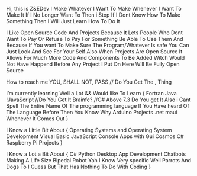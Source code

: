 Hi, this is Z&EDev
I Make Whatever I Want To Make Whenever I Want To Make It If I No Longer Want To Then i Stop If I Dont Know How To Make Something Then I Will Just Learn How To Do It

I Like Open Source Code And Projects Because It Lets People Who Dont Want To Pay Or Refuse To Pay For Something Be Able To Use Them 
And Because If You want To Make Sure The Program/Whatever Is safe You Can Just Look And See For Your Self
Also When Projects Are Open Source It Allows For Much More Code And Components To Be Added Witch Would Not Have Happend Before
Any Project I Put On Here Will Be Fully Open Source


How to reach me YOU, SHALL NOT, PASS // Do You Get The , Thing

I’m currently learning Well a Lot && Would like To Learn { Fortran Java !JavaScript //Do You Get It Brainfc? //C# Above 7.3 Do You get It Also i Cant Spell The Entire Name Of The programming language If You Have heard Of The Language Before Then You Know Why Arduino Projects .net maui Whenever It Comes Out }

I Know a Little Bit About { Operating Systems and Operating System Development Visual Basic JavaScript Console Apps with Gui Cosmos C# Raspberry Pi Projects }

I Know a Lot a Bit About { C# Python Desktop App Development Chatbots Making A Life Size Bipedal Robot Yah I Know Very specific Well Parrots And Dogs To I Guess But That Has Nothing To Do With Coding }

